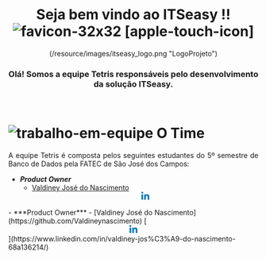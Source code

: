 ﻿<div style = "text-align:center">

# Seja bem vindo ao  ITSeasy !!![favicon-32x32](https://user-images.githubusercontent.com/80490875/186040772-9b30b3cf-8f6a-4bce-9274-c74f222c8eb5.png) [apple-touch-icon]
 (/resource/images/itseasy_logo.png "LogoProjeto")

</div>
<div style="text-align:center">

### Olá! Somos a equipe Tetris responsáveis pelo desenvolvimento da solução ITSeasy.

</div>
<br>

# ![trabalho-em-equipe](https://user-images.githubusercontent.com/81206214/120873313-f65cf780-c577-11eb-8ba2-15d1925c0e4b.png)   O Time 
<div class="time" style= "text-align:justify">
A equipe Tetris é composta pelos seguintes estudantes do 5º semestre de Banco de Dados pela FATEC de São José dos Campos:

- ***Product Owner***
  - [Valdiney José do Nascimento](https://github.com/Valdineynascimento) [<center><img src="https://github.com/equipe-tetris/itseasy/blob/master/resource/images/linkedin_logo.png" /></center>](https://www.linkedin.com/in/valdiney-jos%C3%A9-do-nascimento-68a136214/)
</div>
- ***Product Owner***
  - [Valdiney José do Nascimento](https://github.com/Valdineynascimento) [<center><img src="https://github.com/equipe-tetris/itseasy/blob/master/resource/images/linkedin_logo.png" /></center>](https://www.linkedin.com/in/valdiney-jos%C3%A9-do-nascimento-68a136214/)
</div>
<br>
